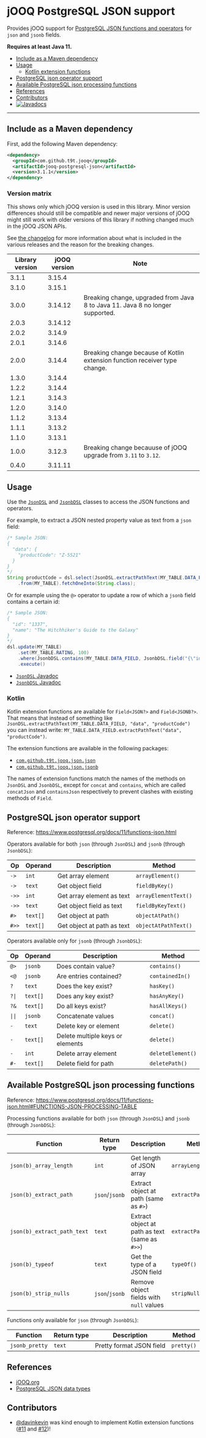 # jOOQ PostgreSQL JSON support
Provides jOOQ support for [PostgreSQL JSON functions and operators](https://www.postgresql.org/docs/11/functions-json.html)
for `json` and `jsonb` fields.

**Requires at least Java 11.**

- [Include as a Maven dependency](#include-as-a-maven-dependency)
- [Usage](#usage)
  - [Kotlin extension functions](#kotlin)
- [PostgreSQL json operator support](#postgresql-json-operator-support)
- [Available PostgreSQL json processing functions](#available-postgresql-json-processing-functions)
- [References](#references)
- [Contributors](#contributors)
- [![Javadocs](https://javadoc.io/badge/com.github.t9t.jooq/jooq-postgresql-json.svg)](https://javadoc.io/doc/com.github.t9t.jooq/jooq-postgresql-json)

---


## Include as a Maven dependency
First, add the following Maven dependency:

```xml
<dependency>
  <groupId>com.github.t9t.jooq</groupId>
  <artifactId>jooq-postgresql-json</artifactId>
  <version>3.1.1</version>
</dependency>
```

### Version matrix

This shows only which jOOQ version is used in this library. Minor version differences should still be compatible and
newer major versions of jOOQ might still work with older versions of this library if nothing changed much in the jOOQ
JSON APIs.

See [the changelog](changelog.md) for more information about what is included in the various releases and the reason for
the breaking changes.

| Library version | jOOQ version | Note |
| --- | --- | --- |
| 3.1.1 | 3.15.4 |
| 3.1.0 | 3.15.1 |
| 3.0.0 | 3.14.12 | Breaking change, upgraded from Java 8 to Java 11. Java 8 no longer supported. |
| 2.0.3 | 3.14.12 |
| 2.0.2 | 3.14.9 |
| 2.0.1 | 3.14.6 |
| 2.0.0 | 3.14.4 | Breaking change because of Kotlin extension function receiver type change. |
| 1.3.0 | 3.14.4 |
| 1.2.2 | 3.14.4 |
| 1.2.1 | 3.14.3 |
| 1.2.0 | 3.14.0 |
| 1.1.2 | 3.13.4 |
| 1.1.1 | 3.13.2 |
| 1.1.0 | 3.13.1 |
| 1.0.0 | 3.12.3 | Breaking change becauuse of jOOQ upgrade from `3.11` to `3.12`. |
| 0.4.0 | 3.11.11 |

## Usage

Use
the [`JsonDSL`](https://javadoc.io/static/com.github.t9t.jooq/jooq-postgresql-json/3.1.1/com/github/t9t/jooq/json/JsonDSL.html)
and [`JsonbDSL`](https://javadoc.io/static/com.github.t9t.jooq/jooq-postgresql-json/3.1.1/com/github/t9t/jooq/json/JsonbDSL.html)
classes to access the JSON functions and operators.

For example, to extract a JSON nested property value as text from a `json` field:

```java
/* Sample JSON:
{
  "data": {
    "productCode": "Z-5521"
  }
}
*/
String productCode = dsl.select(JsonDSL.extractPathText(MY_TABLE.DATA_FIELD, "data", "productCode"))
    .from(MY_TABLE).fetchOneInto(String.class);
``` 

Or for example using the `@>` operator to update a row of which a `jsonb` field contains a certain id:

```java
/* Sample JSON:
{
  "id": "1337",
  "name": "The Hitchhiker's Guide to the Galaxy"
}
*/
dsl.update(MY_TABLE)
    .set(MY_TABLE.RATING, 100)
    .where(JsonbDSL.contains(MY_TABLE.DATA_FIELD, JsonbDSL.field("{\"id\": \"1337\"}")))
    .execute()
``` 

- [`JsonDSL` Javadoc](https://javadoc.io/static/com.github.t9t.jooq/jooq-postgresql-json/3.1.1/com/github/t9t/jooq/json/JsonDSL.html)
- [`JsonbDSL` Javadoc](https://javadoc.io/static/com.github.t9t.jooq/jooq-postgresql-json/3.1.1/com/github/t9t/jooq/json/JsonbDSL.html)

### Kotlin

Kotlin extension functions are available for `Field<JSON?>` and `Field<JSONB?>`. That means that instead of something
like `JsonDSL.extractPathText(MY_TABLE.DATA_FIELD, "data", "productCode")` you can instead write:
`MY_TABLE.DATA_FIELD.extractPathText("data", "productCode")`.

The extension functions are available in the following packages:

- [`com.github.t9t.jooq.json.json`](https://javadoc.io/static/com.github.t9t.jooq/jooq-postgresql-json/3.1.1/com/github/t9t/jooq/json/json)
- [`com.github.t9t.jooq.json.jsonb`](https://javadoc.io/static/com.github.t9t.jooq/jooq-postgresql-json/3.1.1/com/github/t9t/jooq/json/jsonb)

The names of extension functions match the names of the methods on `JsonDSL` and `JsonbDSL`, except for `concat` and
`contains`, which are called `concatJson` and `containsJson` respectively to prevent clashes with existing methods
of `Field`.

## PostgreSQL json operator support
Reference: https://www.postgresql.org/docs/11/functions-json.html

Operators available for both `json` (through `JsonDSL`) and `jsonb` (through `JsonbDSL`):

| Op | Operand | Description | Method |
| --- | --- | --- | --- |
| `->` | `int` | Get array element | `arrayElement()` |
| `->` | `text` | Get object field | `fieldByKey()` |
| `->>` | `int` | Get array element as text | `arrayElementText()` |
| `->>` | `text` | Get object field as text | `fieldByKeyText()` |
| `#>` | `text[]` | Get object at path | `objectAtPath()` |
| `#>>` | `text[]` | Get object at path as text | `objectAtPathText()` |

Operators available only for `jsonb` (through `JsonbDSL`):


| Op | Operand | Description | Method |
| --- | --- | --- | --- |
| `@>` | `jsonb` | Does contain value? | `contains()` |
| `<@` | `jsonb` | Are entries contained? | `containedIn()` |
| `?` | `text` | Does the key exist? | `hasKey()` |
| <code>?&#124;</code> | `text[]` | Does any key exist? | `hasAnyKey()` |
| `?&` | `text[]` | Do all keys exist? | `hasAllKeys()` |
| <code>&#124;&#124;</code> | `jsonb` | Concatenate values | `concat()` |
| `-` | `text` | Delete key or element | `delete()` |
| `-` | `text[]` | Delete multiple keys or elements | `delete()` |
| `-` | `int` | Delete array element | `deleteElement()` |
| `#-` | `text[]` | Delete field for path | `deletePath()` |


## Available PostgreSQL json processing functions
Reference: https://www.postgresql.org/docs/11/functions-json.html#FUNCTIONS-JSON-PROCESSING-TABLE

Processing functions available for both `json` (through `JsonDSL`) and `jsonb` (through `JsonbDSL`):

| Function | Return type | Description | Method |
| --- | --- | --- | --- |
| `json(b)_array_length` | `int` | Get length of JSON array | `arrayLength()` |
| `json(b)_extract_path` | `json`/`jsonb` | Extract object at path (same as `#>`) | `extractPath()` |
| `json(b)_extract_path_text` | `text` | Extract object at path as text (same as `#>>`) | `extractPathText()` |
| `json(b)_typeof` | `text` | Get the type of a JSON field | `typeOf()` |
| `json(b)_strip_nulls` | `json`/`jsonb` | Remove object fields with `null` values | `stripNulls()` |

Functions only available for `json` (through `JsonbDSL`):

| Function | Return type | Description | Method |
| --- | --- | --- | --- |
| `jsonb_pretty` | `text` | Pretty format JSON field | `pretty()` |


## References
- [jOOQ.org](https://www.jooq.org/)
- [PostgreSQL JSON data types](https://www.postgresql.org/docs/current/datatype-json.html)


## Contributors
- [@davinkevin](https://github.com/davinkevin) was kind enough to implement Kotlin extension functions ([#11](https://github.com/t9t/jooq-postgresql-json/issues/11) and [#12](https://github.com/t9t/jooq-postgresql-json/pull/12))!
